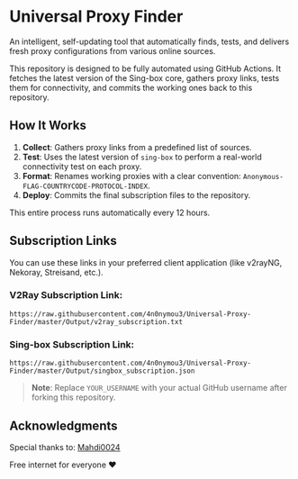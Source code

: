 # Universal Proxy Finder

An intelligent, self-updating tool that automatically finds, tests, and delivers fresh proxy configurations from various online sources.

This repository is designed to be fully automated using GitHub Actions. It fetches the latest version of the Sing-box core, gathers proxy links, tests them for connectivity, and commits the working ones back to this repository.

## How It Works

1.  **Collect**: Gathers proxy links from a predefined list of sources.
2.  **Test**: Uses the latest version of `sing-box` to perform a real-world connectivity test on each proxy.
3.  **Format**: Renames working proxies with a clear convention: `Anonymous-FLAG-COUNTRYCODE-PROTOCOL-INDEX`.
4.  **Deploy**: Commits the final subscription files to the repository.

This entire process runs automatically every 12 hours.

## Subscription Links

You can use these links in your preferred client application (like v2rayNG, Nekoray, Streisand, etc.).

### V2Ray Subscription Link:
```
https://raw.githubusercontent.com/4n0nymou3/Universal-Proxy-Finder/master/Output/v2ray_subscription.txt
```

### Sing-box Subscription Link:
```
https://raw.githubusercontent.com/4n0nymou3/Universal-Proxy-Finder/master/Output/singbox_subscription.json
```

> **Note**: Replace `YOUR_USERNAME` with your actual GitHub username after forking this repository.

## Acknowledgments

Special thanks to:
[Mahdi0024](https://github.com/Mahdi0024)

Free internet for everyone ❤️